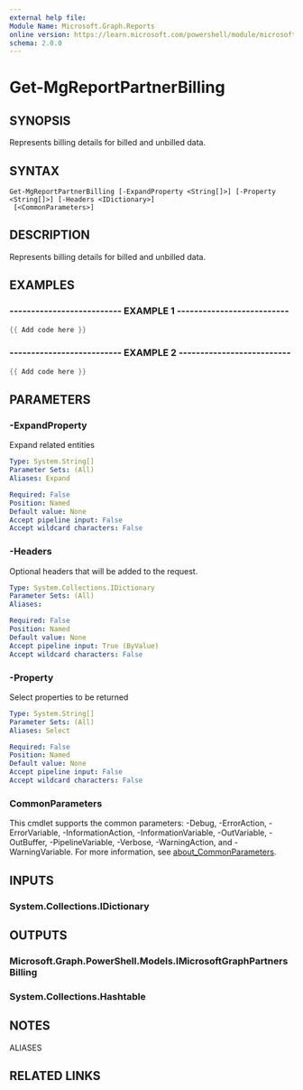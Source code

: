 ```yaml
---
external help file:
Module Name: Microsoft.Graph.Reports
online version: https://learn.microsoft.com/powershell/module/microsoft.graph.reports/get-mgreportpartnerbilling
schema: 2.0.0
---
```


# Get-MgReportPartnerBilling

## SYNOPSIS
Represents billing details for billed and unbilled data.

## SYNTAX

```
Get-MgReportPartnerBilling [-ExpandProperty <String[]>] [-Property <String[]>] [-Headers <IDictionary>]
 [<CommonParameters>]
```

## DESCRIPTION
Represents billing details for billed and unbilled data.

## EXAMPLES

### -------------------------- EXAMPLE 1 --------------------------
```powershell
{{ Add code here }}
```



### -------------------------- EXAMPLE 2 --------------------------
```powershell
{{ Add code here }}
```



## PARAMETERS

### -ExpandProperty
Expand related entities

```yaml
Type: System.String[]
Parameter Sets: (All)
Aliases: Expand

Required: False
Position: Named
Default value: None
Accept pipeline input: False
Accept wildcard characters: False
```

### -Headers
Optional headers that will be added to the request.

```yaml
Type: System.Collections.IDictionary
Parameter Sets: (All)
Aliases:

Required: False
Position: Named
Default value: None
Accept pipeline input: True (ByValue)
Accept wildcard characters: False
```

### -Property
Select properties to be returned

```yaml
Type: System.String[]
Parameter Sets: (All)
Aliases: Select

Required: False
Position: Named
Default value: None
Accept pipeline input: False
Accept wildcard characters: False
```

### CommonParameters
This cmdlet supports the common parameters: -Debug, -ErrorAction, -ErrorVariable, -InformationAction, -InformationVariable, -OutVariable, -OutBuffer, -PipelineVariable, -Verbose, -WarningAction, and -WarningVariable. For more information, see [about_CommonParameters](http://go.microsoft.com/fwlink/?LinkID=113216).

## INPUTS

### System.Collections.IDictionary

## OUTPUTS

### Microsoft.Graph.PowerShell.Models.IMicrosoftGraphPartnersBilling

### System.Collections.Hashtable

## NOTES

ALIASES

## RELATED LINKS

